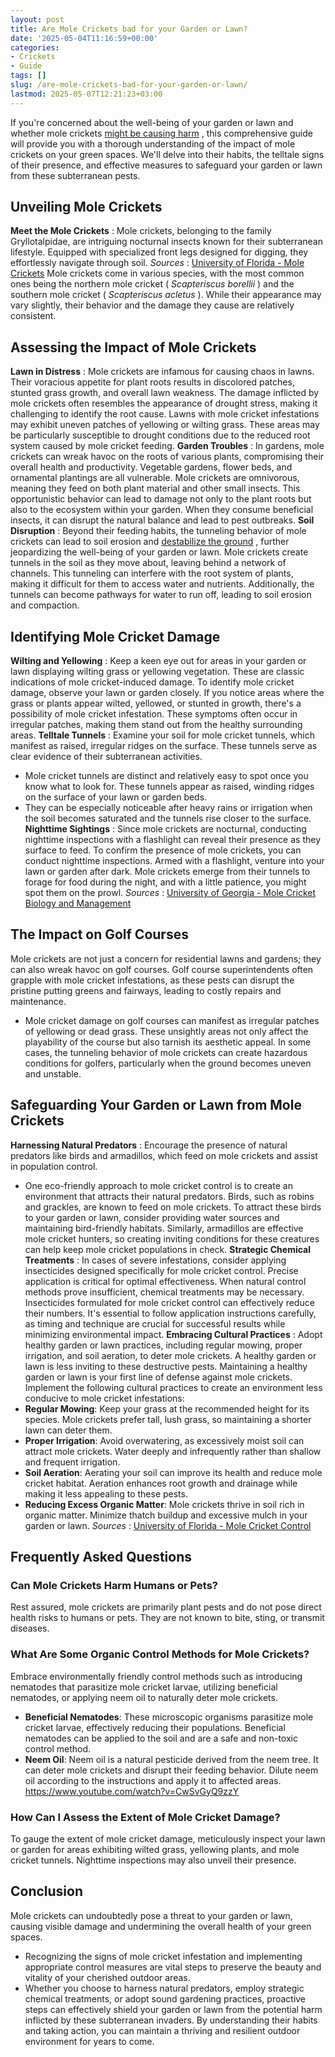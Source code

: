 ```yaml
---
layout: post
title: Are Mole Crickets bad for your Garden or Lawn?
date: '2025-05-04T11:16:59+00:00'
categories:
- Crickets
- Guide
tags: []
slug: /are-mole-crickets-bad-for-your-garden-or-lawn/
lastmod: 2025-05-07T12:21:23+03:00
---
```


If you're concerned about the well-being of your garden or lawn and whether mole crickets
[might be causing harm](https://pestpolicy.com/are-crickets-good-or-bad/)
, this comprehensive guide will provide you with a thorough understanding of the impact of mole crickets on your green spaces.
We'll delve into their habits, the telltale signs of their presence, and effective measures to safeguard your garden or lawn from these subterranean pests.
## Unveiling Mole Crickets
**Meet the Mole Crickets**
: Mole crickets, belonging to the family Gryllotalpidae, are intriguing nocturnal insects known for their subterranean lifestyle.
Equipped with specialized front legs designed for digging, they effortlessly navigate through soil.
*Sources*
:
[University of Florida - Mole Crickets](https://pestpolicy.com/)
Mole crickets come in various species, with the most common ones being the northern mole cricket (
*Scapteriscus borellii*
) and the southern mole cricket (
*Scapteriscus acletus*
). While their appearance may vary slightly, their behavior and the damage they cause are relatively consistent.
## Assessing the Impact of Mole Crickets
**Lawn in Distress**
: Mole crickets are infamous for causing chaos in lawns. Their voracious appetite for plant roots results in discolored patches, stunted grass growth, and overall lawn weakness.
The damage inflicted by mole crickets often resembles the appearance of drought stress, making it challenging to identify the root cause.
Lawns with mole cricket infestations may exhibit uneven patches of yellowing or wilting grass. These areas may be particularly susceptible to drought conditions due to the reduced root system caused by mole cricket feeding.
**Garden Troubles**
: In gardens, mole crickets can wreak havoc on the roots of various plants, compromising their overall health and productivity. Vegetable gardens, flower beds, and ornamental plantings are all vulnerable.
Mole crickets are omnivorous, meaning they feed on both plant material and other small insects. This opportunistic behavior can lead to damage not only to the plant roots but also to the ecosystem within your garden. When they consume beneficial insects, it can disrupt the natural balance and lead to pest outbreaks.
**Soil Disruption**
: Beyond their feeding habits, the tunneling behavior of mole crickets can lead to soil erosion and
[destabilize the ground](https://pestpolicy.com/are-crickets-decomposers/)
, further jeopardizing the well-being of your garden or lawn.
Mole crickets create tunnels in the soil as they move about, leaving behind a network of channels. This tunneling can interfere with the root system of plants, making it difficult for them to access water and nutrients. Additionally, the tunnels can become pathways for water to run off, leading to soil erosion and compaction.
## Identifying Mole Cricket Damage
**Wilting and Yellowing**
: Keep a keen eye out for areas in your garden or lawn displaying wilting grass or yellowing vegetation. These are classic indications of mole cricket-induced damage.
To identify mole cricket damage, observe your lawn or garden closely. If you notice areas where the grass or plants appear wilted, yellowed, or stunted in growth, there's a possibility of mole cricket infestation. These symptoms often occur in irregular patches, making them stand out from the healthy surrounding areas.
**Telltale Tunnels**
: Examine your soil for mole cricket tunnels, which manifest as raised, irregular ridges on the surface. These tunnels serve as clear evidence of their subterranean activities.
- Mole cricket tunnels are distinct and relatively easy to spot once you know what to look for. These tunnels appear as raised, winding ridges on the surface of your lawn or garden beds.
- They can be especially noticeable after heavy rains or irrigation when the soil becomes saturated and the tunnels rise closer to the surface.
**Nighttime Sightings**
: Since mole crickets are nocturnal, conducting nighttime inspections with a flashlight can reveal their presence as they surface to feed.
To confirm the presence of mole crickets, you can conduct nighttime inspections. Armed with a flashlight, venture into your lawn or garden after dark. Mole crickets emerge from their tunnels to forage for food during the night, and with a little patience, you might spot them on the prowl.
*Sources*
:
[University of Georgia - Mole Cricket Biology and Management](https://pestpolicy.com/)
## The Impact on Golf Courses
Mole crickets are not just a concern for residential lawns and gardens; they can also wreak havoc on golf courses. Golf course superintendents often grapple with mole cricket infestations, as these pests can disrupt the pristine putting greens and fairways, leading to costly repairs and maintenance.
- Mole cricket damage on golf courses can manifest as irregular patches of yellowing or dead grass. These unsightly areas not only affect the playability of the course but also tarnish its aesthetic appeal.
In some cases, the tunneling behavior of mole crickets can create hazardous conditions for golfers, particularly when the ground becomes uneven and unstable.
## Safeguarding Your Garden or Lawn from Mole Crickets
**Harnessing Natural Predators**
: Encourage the presence of natural predators like birds and armadillos, which feed on mole crickets and assist in population control.
- One eco-friendly approach to mole cricket control is to create an environment that attracts their natural predators. Birds, such as robins and grackles, are known to feed on mole crickets.
To attract these birds to your garden or lawn, consider providing water sources and maintaining bird-friendly habitats. Similarly, armadillos are effective mole cricket hunters, so creating inviting conditions for these creatures can help keep mole cricket populations in check.
**Strategic Chemical Treatments**
: In cases of severe infestations, consider applying insecticides designed specifically for mole cricket control. Precise application is critical for optimal effectiveness.
When natural control methods prove insufficient, chemical treatments may be necessary. Insecticides formulated for mole cricket control can effectively reduce their numbers. It's essential to follow application instructions carefully, as timing and technique are crucial for successful results while minimizing environmental impact.
**Embracing Cultural Practices**
: Adopt healthy garden or lawn practices, including regular mowing, proper irrigation, and soil aeration, to deter mole crickets. A healthy garden or lawn is less inviting to these destructive pests.
Maintaining a healthy garden or lawn is your first line of defense against mole crickets. Implement the following cultural practices to create an environment less conducive to mole cricket infestations:
- **Regular Mowing**: Keep your grass at the recommended height for its species. Mole crickets prefer tall, lush grass, so maintaining a shorter lawn can deter them.
- **Proper Irrigation**: Avoid overwatering, as excessively moist soil can attract mole crickets. Water deeply and infrequently rather than shallow and frequent irrigation.
- **Soil Aeration**: Aerating your soil can improve its health and reduce mole cricket habitat. Aeration enhances root growth and drainage while making it less appealing to these pests.
- **Reducing Excess Organic Matter**: Mole crickets thrive in soil rich in organic matter. Minimize thatch buildup and excessive mulch in your garden or lawn.
*Sources*
:
[University of Florida - Mole Cricket Control](https://pestpolicy.com/)
## Frequently Asked Questions
### Can Mole Crickets Harm Humans or Pets?
Rest assured, mole crickets are primarily plant pests and do not pose direct health risks to humans or pets. They are not known to bite, sting, or transmit diseases.
### What Are Some Organic Control Methods for Mole Crickets?
Embrace environmentally friendly control methods such as introducing nematodes that parasitize mole cricket larvae, utilizing beneficial nematodes, or applying neem oil to naturally deter mole crickets.
- **Beneficial Nematodes**: These microscopic organisms parasitize mole cricket larvae, effectively reducing their populations. Beneficial nematodes can be applied to the soil and are a safe and non-toxic control method.
- **Neem Oil**: Neem oil is a natural pesticide derived from the neem tree. It can deter mole crickets and disrupt their feeding behavior. Dilute neem oil according to the instructions and apply it to affected areas.
https://www.youtube.com/watch?v=CwSvGyQ9zzY
### How Can I Assess the Extent of Mole Cricket Damage?
To gauge the extent of mole cricket damage, meticulously inspect your lawn or garden for areas exhibiting wilted grass, yellowing plants, and mole cricket tunnels. Nighttime inspections may also unveil their presence.
## Conclusion
Mole crickets can undoubtedly pose a threat to your garden or lawn, causing visible damage and undermining the overall health of your green spaces.
- Recognizing the signs of mole cricket infestation and implementing appropriate control measures are vital steps to preserve the beauty and vitality of your cherished outdoor areas.
- Whether you choose to harness natural predators, employ strategic chemical treatments, or adopt sound gardening practices, proactive steps can effectively shield your garden or lawn from the potential harm inflicted by these subterranean invaders.
By understanding their habits and taking action, you can maintain a thriving and resilient outdoor environment for years to come.
